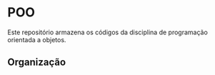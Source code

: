 # POO

Este repositório armazena os códigos da disciplina de programação orientada a objetos.

## Organização
